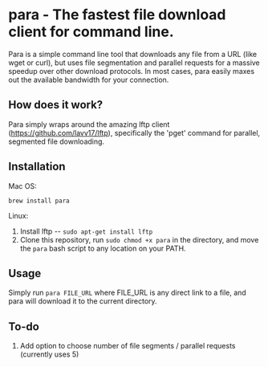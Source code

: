 # para - The fastest file download client for command line.

Para is a simple command line tool that downloads any file from a URL (like wget or curl), but uses file segmentation and parallel requests for a massive speedup over other download protocols. In most cases, para easily maxes out the available bandwidth for your connection.

## How does it work?

Para simply wraps around the amazing lftp client (https://github.com/lavv17/lftp), specifically the 'pget' command for parallel, segmented file downloading.

## Installation

Mac OS:

`brew install para`

Linux:

1) Install lftp -- `sudo apt-get install lftp`
2) Clone this repository, run `sudo chmod +x para` in the directory, and move the `para` bash script to any location on your PATH.

## Usage

Simply run `para FILE_URL` where FILE_URL is any direct link to a file, and para will download it to the current directory.


## To-do

1) Add option to choose number of file segments / parallel requests (currently uses 5)
